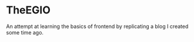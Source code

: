 # TheEGIO
An attempt at learning the basics of frontend by replicating a blog I created some time ago.
